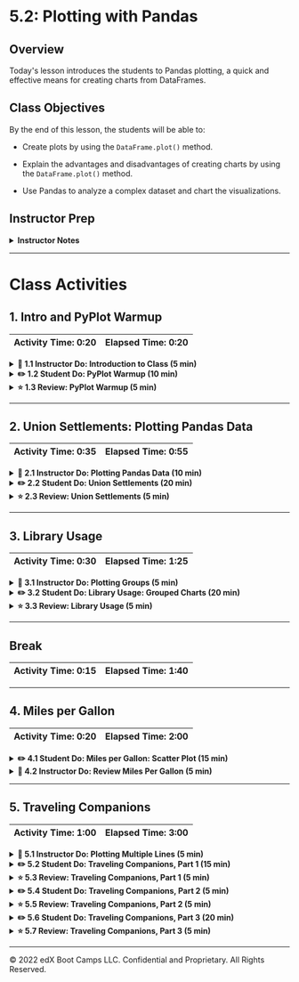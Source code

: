 # 5.2: Plotting with Pandas

## Overview

Today's lesson introduces the students to Pandas plotting, a quick and effective means for creating charts from DataFrames.

## Class Objectives

By the end of this lesson, the students will be able to:

* Create plots by using the `DataFrame.plot()` method.

* Explain the advantages and disadvantages of creating charts by using the `DataFrame.plot()` method.

* Use Pandas to analyze a complex dataset and chart the visualizations.

## Instructor Prep

<details>
  <summary><strong>Instructor Notes</strong></summary>

* Today's class is lighter on new material because plotting charts with Pandas makes visualizing large datasets easier than before.

* If the students have trouble displaying plots, explore the following potential remedies:

  * Try a different kernel in Jupyter.

  * Place `%matplotlib notebook` at the top of the notebook.

  * Consult [Stack Overflow](https://stackoverflow.com/questions/43027980/purpose-of-matplotlib-inline/43028034) to find possible solutions.

* Please refer to our [Student FAQs?](../../../05-Instructor-Resources/README.md#unit-05-matplotlib) for answers to questions frequently asked by students of this program. If you have any recommendations for additional questions, feel free to log an issue with your desired additions.

* Have your TAs refer to the [Time Tracker](TimeTracker.xlsx) to stay on track.

* If you have issues with any of today's activities, you may report them [here](http://tiny.cc/BootCampFeedback).

* The slideshow is for instructor use only. When distributing slides to students, please first export the slides to a PDF file. You may then send out the PDF file.

</details>

- - -

# Class Activities

## 1. Intro and PyPlot Warmup

| Activity Time:       0:20 |  Elapsed Time:      0:20  |
|---------------------------|---------------------------|

<details>
  <summary><strong>📣 1.1 Instructor Do: Introduction to Class (5 min)</strong></summary>

* Open the [slideshow](https://docs.google.com/presentation/d/1aCB2PVWcKMzgNGbNGwBzbjtD_vnbZY4ChC8tiZVtCVo) as you welcome the class and introduce today's lesson. Be sure to cover the following:

* Poll the students on how comfortable they are with plotting in Python after the last class.

  * Today’s class is all about reinforcing concepts. By the end of class, everyone should feel more comfortable with plotting in Python and choosing appropriate plots for a given dataset.

  * Today, we will talk through multiple dataset examples, asking ourselves what plots best visualize the data.

  * We will also design plots using a different Python method than we used in the last class. However, the plot types will all be familiar.

</details>

<details>
  <summary><strong>✏️ 1.2 Student Do: PyPlot Warmup (10 min)</strong></summary>

Send the following links to the students and go over the instructions:

* **File:** [plot_drills.ipynb](Activities/01-Stu_PlotsReview/Unsolved/plot_drills.ipynb)

* **Instructions:** [README.md](Activities/01-Stu_PlotsReview/README.md)

* In this activity, the students will use PyPlot to create the most effective visualization for a variety of datasets.

* **Important:** Do not open any examples before reviewing this activity. Part of the challenge is for the class to come up with charts that fit the data, so providing them with reference code would give it all away.

* Continue through the slideshow to introduce the students to the first activity. Cover the following talking points:

  * Before getting into the bulk of today's lesson, we will spend some time warming up our minds with PyPlot drilling exercises.

  * This activity will not only test our plot creation skills; it will also make us think about what plot fits a dataset best.

</details>

<details>
  <summary><strong>⭐ 1.3 Review: PyPlot Warmup (5 min)</strong></summary>

* Open [01-Stu_PlotsReview](Activities/01-Stu_PlotsReview/Solved/plot_drills.ipynb) within the Jupyter Notebook, and go through the code line by line with the class, answering whatever questions they have. Make sure to discuss the following points:

  * The first dataset is ideal for a bar chart since the programmer is provided with nothing but a list of strings&mdash;gym names&mdash;and a list of integers&mdash;gym memberships&mdash;that should be compared against each other.

  * To ensure that the graph is as aesthetically pleasing as possible, the tick locations for the x-axis are modified so that they fall in the center of their associated bar when the bars are aligned to the edge of the chart. The limits of the x- and y-axes are then also modified to ensure that there is separation between the bars and the edge of the chart, as captured in the following image:

    ![Drills - Bar Chart.](https://static.bc-edx.com/data/dl-1-2/m5/lessons/2/img/5-2-01-PyPlotDrills_Bar.png)

  * The second dataset fits a line chart best because the values within the lists change over time in relation to one another.

  * This chart needs less aesthetic editing, but a horizontal line should be added where the y-axis is equal to 0 so that it is easy to tell when a value is positive or negative, as captured in the following image:

    ![Drills - Line Chart.](https://static.bc-edx.com/data/dl-1-2/m5/lessons/2/img/5-2-01-PyPlotDrills_Line.png)

  * Although it may seem obvious that the third dataset would be used for a pie chart, the only thing that differentiates it from the first dataset is the inclusion of the "colors" list and "explode" tuple. Still, since pie charts are helpful when comparing parts of a whole, the pie chart provides a different perspective from the bar chart example.

  * It is important to note that the axes are being set to "equal", so that the pie chart is circular, and that the parameter of `autopct=%1.1%%` is passed into the `plt.pie()` method, so that the values within the "members" list are converted into percentages with a single decimal point, as captured in the following image:

    ![Drills - Pie Chart.](https://static.bc-edx.com/data/dl-1-2/m5/lessons/2/img/5-2-01-PyPlotDrills_Pie.png)

  * The final dataset compares the relationship between two lists with unique values. Therefore, a scatter plot is the ideal method for visualizing the relationship.

  * Scatter plots require very little aesthetic styling, so the chart doesn’t require any additional editing to be visually interesting, as captured in the following image:

    ![Drills - Scatter Plot.](https://static.bc-edx.com/data/dl-1-2/m5/lessons/2/img/5-2-01-PyPlotDrills_Scatter.png)

</details>

- - -

## 2. Union Settlements: Plotting Pandas Data

| Activity Time:       0:35 |  Elapsed Time:      0:55  |
|---------------------------|---------------------------|

<details>
  <summary><strong>📣 2.1 Instructor Do: Plotting Pandas Data (10 min)</strong></summary>

* Use the next few slides while covering the following talking points:

  * The plots in the previous activity were generated using mock data. In real applications, data could be messy, incomplete, or strangely formatted.

  * When dealing with real data, analysts will typically spend a lot of time "cleaning" it before generating any graphics. Once the data is clean, they can create an accurate and effective plot.

  * Last week, we learned how to clean up and preprocess datasets using Pandas. Therefore, we can expect that most real-world data that we analyze will come from within a Pandas DataFrame.

  * The creators of Pandas realized that most people using Pandas would then visualize their plots using Matplotlib. In a moment of pure genius, they built Matplotlib methods into their library to allow data analysts to easily generate complex charts in very little time.

* Open and run [02-Ins_PandasPlot](Activities/02-Ins_PandasPlot/Solved/avg_state_rain.ipynb) within Jupyter Notebook, and describe to the students how Pandas can be used to create intricate plots and data visualizations by using the values stored within DataFrames. Cover the following talking points:

  * Using PyPlot, it took a lot of code to create a bar chart of average rainfall by state.

  * Scroll down to the "Using Pandas to Chart a DataFrame" section of the application. See how the original DataFrame is being cut down to only those values that the application should chart. The index for the DataFrame is then set to the "State" column so that Pandas will use these values later on.

  * `DataFrame.plot()` is called, and the parameters `kind="bar"` and `figsize=(20,3)` are passed into it. This tells Pandas to create a new bar chart using the values stored within the DataFrame. The values stored within the index will be the labels for the x-axis, while the values stored within the other column will be used to plot the y-axis.

  * The bar chart produced is automatically styled. The header for the index is now the label for the x-axis, while the header for the other column has been placed inside a legend.

  * The chart can still be edited just like any other kind of PyPlot. For example, the title for the chart can still be set using `plt.title()`, as captured in the following image:

    ![Pandas Plotting Basics.](https://static.bc-edx.com/data/dl-1-2/m5/lessons/2/img/5-2-02-PandasPlot_Basics.png)

  * Pandas will plot multiple columns as long as the DataFrame contains multiple columns of data.

  * We can also modify a specific Pandas plot by storing the plot within a variable and then using built-in methods to modify it. For example, `PandasPlot.set_xticklabels()` will allow the user to modify the tick labels on the x-axis without having to manually set the DataFrame's index, as captured in the following image:

    ![Multi Plotting.](https://static.bc-edx.com/data/dl-1-2/m5/lessons/2/img/5-2-02-PandasPlot_MultiPlot.png)

  * To use a different plotting type, simply change the "kind" that is being passed as a parameter.

* Data Source: M. Palecki, I. Durre, J. Lawrimore, and S. Applequist, 2021: U.S. Annual/Seasonal Climate Normals (2006-2020) [National Centers for Environmental Information, National Oceanic and Atmospheric Administration](https://www.ncei.noaa.gov/metadata/geoportal/rest/metadata/item/gov.noaa.ncdc%3AC01623/html). N.B. This data was downloaded, combined, reduced, and calculated in Pandas.

</details>

<details>
  <summary><strong>✏️ 2.2 Student Do: Union Settlements (20 min)</strong></summary>

* **Files:**

  * [settlements.ipynb](Activities/03-Stu_Settlements-PlottingPandas/Unsolved/settlements.ipynb)

  * [union_settlements_1995.csv](Activities/03-Stu_Settlements-PlottingPandas/Unsolved/Resources/union_settlements_1995.csv)

* **Instructions:** [README](Activities/03-Stu_Settlements-PlottingPandas/README.md)

* In this activity, the students will create a bar chart that visualizes the total number of major collective-bargaining settlements by select unions in 1995.

* Open [03-Stu_Settlements](Activities/03-Stu_Settlements-PlottingPandas/Solved/settlements.ipynb) within the Jupyter notebook, and run and discuss the code to give the students an idea of the application’s end results.

* You may also use the slideshow to introduce this activity.

</details>

<details>
  <summary><strong>⭐ 2.3 Review: Union Settlements (5 min)</strong></summary>

* Open [03-Stu_Settlements](Activities/03-Stu_Settlements-PlottingPandas/Solved/settlements.ipynb) within the Jupyter notebook, and go through the code line by line with the class, answering whatever questions they have. Make sure to discuss the following points:

  * Since the purpose of this chart will be to uncover how many settlements were agreed to by each union, the `value_counts()` must be collected for "Union".

  * Next, use `Series.plot(kind="bar")` to create the desired plot. This function will accept arguments for all the labels and other modifications to the overall size and appearance of the chart, as in the following image:

```python
# Get total settlements by union
union_data = settlement_data["UNION"].value_counts()

# Configure plot, figsize, title, and axis labels
figure1 = union_data.plot(kind="bar", facecolor="red", figsize=(8,6),
                                title="Major Collective Bargaining Settlements (1995)",
                                xlabel="Union",
                                ylabel="Settlements")

# Configure x-tick rotation
xticklabels = union_data.index
figure1.set_xticklabels(xticklabels, rotation=45, rotation_mode="anchor", ha="right", wrap=True)

# Show plot
plt.show()
```

* Finally, the x-tick labels are quite long, so it is necessary to call the `.set_xticklabels()` function to rotate and position the labels to make them readable. `plt.tight_layout()` is then used to ensure all the labels are visible in the chart, which is captured in the following image:

    ![Settlement Chart.](https://static.bc-edx.com/data/dl-1-2/m5/lessons/2/img/5-2-03-Settlement_Chart.png)

* Open [settlements_bonus.ipynb](Activities/03-Stu_Settlements-PlottingPandas/Solved/settlements_bonus.ipynb) within the Jupyter notebook, and point out that the first few cells are the same as the previous notebook&mdash;until it comes to filtering the settlement data. Discuss the following points:

  * A new DataFrame must be created with the data from the first Series that was created and the Series of filtered data. Display and discuss the DataFrame, and note that there is a field with a null value. Use `.fillna(0)` to ensure that the data will be plotted correctly.

  * Like the Series in the first part of this activity, this DataFrame can be used to call `.plot(kind="bar")` directly. Point out that to display the two columns as different colors, as in the following image, a list of colors must be passed as an argument in the `.plot()` function.

    ![Settlement Bonus Chart.](https://static.bc-edx.com/data/dl-1-2/m5/lessons/2/img/5-2-03-Settlement_Bonus_Chart.png)

* Data Source: The National Archives. Major Collective Bargaining Settlements Public Use File, 1/1995 - 12/1995 (Partial Records). [https://aad.archives.gov/aad/](https://aad.archives.gov/aad/display-partial-records.jsp?dt=298&sc=1520%2C1523%2C1501%2C1502%2C1537%2C1503%2C1505%2C1507&cat=PS33&tf=F&bc=%2Csl%2Cfd&q=&as_alq=&as_anq=&as_epq=&as_woq=&nfo_1520=V%2C5%2C1900&op_1520=0&txt_1520=&nfo_1523=V%2C47%2C1900&op_1523=0&txt_1523=&nfo_1501=V%2C2%2C1900&cl_1501=&nfo_1502=V%2C1%2C1900&cl_1502=&nfo_1537=V%2C2%2C1900&cl_1537=&nfo_1503=V%2C7%2C1900&cl_1503=AAAA%2CAEA%2CALPA%2CNATC%2CAPA%2CUAW%2CBCW%2CMLBPA%2CNBPA%2CACTWU%2CIUEC&nfo_1505=N%2C6%2C1900&op_1505=3&txt_1505=&txt_1505=&nfo_1507=D%2C6%2C1900&op_1507=3&txt_1507=&txt_1507=)

</details>

- - -

## 3. Library Usage

| Activity Time:       0:30 |  Elapsed Time:      1:25  |
|---------------------------|---------------------------|

<details>
  <summary><strong>📣 3.1 Instructor Do: Plotting Groups (5 min)</strong></summary>

* Continue through the slideshow as you cover the talking points for this section.

* Ask the students if they remember how to group data using Pandas. Then, remind students of the following:

  * We can group and summarize data by using the Pandas `groupby()` function. The output of this is a GroupBy object.

  * A DataFrame is returned when a method such as `mean()` is called on a GroupBy object.

  ```python
  # Returns a DataFrame from a GroupBy object
  df.groupby('state').mean()
  ```

  * If the method is called on a specific column on a GroupBy object, then a Series is returned.

  ```python
  # Returns a Series from a GroupBy object
  states = df.groupby('state')
  states['city'].mean()
  ```

  * `DataFrame.plot()` or `Series.plot()` can then be used to quickly and easily create charts based on summary data.

* Open [04-Ins_GroupPlots](Activities/04-Ins_GroupPlots/Solved/plotting_groups.ipynb) in Jupyter Notebook, and go through the code with the class.

  * This example takes accident data from the National Highway Traffic Safety Administration's Fatality Analysis Reporting System, which allows users to explore data about accidents that have occurred on U.S. roadways.

  * Within this application, the original DataFrame is grouped by the values of the "FUNC_SYSNAME" column (which categorizes the type of roadway that the accident took place on) and returned as a GroupBy object.

  * Those values are then counted in the column "FUNC_SYSNAME", returning a Series with the count of each type of roadway.

  * This Series is then charted using Pandas, as captured in the following images

```python
# Create a bar chart based on the group series from before
count_chart = count_road_types.plot(kind='bar', figsize=(6,8))

# Set the xlabel and ylabel using class methods
count_chart.set_xlabel("Road Type")
count_chart.set_ylabel("Number of Accidents")

plt.show()
plt.tight_layout()
```

  ![Charting Groups Accident Chart.](https://static.bc-edx.com/data/dl-1-2/m5/lessons/2/img/5-2-accidents.png)

* Data Source: National Highway Traffic Safety Administration. 2019 National Accidents - Fatality Analysis Reporting System  [https://www.nhtsa.gov/file-downloads?p=nhtsa/downloads/FARS/2019/National/](https://www.nhtsa.gov/file-downloads?p=nhtsa/downloads/FARS/2019/National/)

</details>

<details>
  <summary><strong>✏️ 3.2 Student Do: Library Usage: Grouped Charts (20 min)</strong></summary>

* **Files:**

  * [library_usage.ipynb](Activities/05-Stu_LibraryUsage-Groupby/Unsolved/library_usage.ipynb)

  * [library_usage.csv](Activities/05-Stu_LibraryUsage-Groupby/Resources/library_usage.csv)

* **Instructions:** [README](Activities/05-Stu_LibraryUsage-Groupby/README.md)

* In this activity, the students will create a pair of charts based on library usage collected from San Francisco. This activity will require them to create and analyze GroupBy objects before printing some visualizations of their findings to the screen.

* Open [05-Stu_LibraryUsage](Activities/05-Stu_LibraryUsage-Groupby/Solved/library_usage.ipynb) within the Jupyter Notebook and run the code to show the results of the application.

* You may choose to use the slideshow to accompany this activity.

</details>

<details>
  <summary><strong>⭐ 3.3 Review: Library Usage (5 min)</strong></summary>

* Open [05-Stu_LibraryUsage](Activities/05-Stu_LibraryUsage-Groupby/Solved/library_usage.ipynb) within the Jupyter notebook, and go through the code line by line with the class, answering whatever questions they have. Make sure to discuss the following points:

* For the bar chart, the original DataFrame is filtered on "Total Checkouts" to ensure we are only capturing the data on patrons who have checked out at least one item since they became a patron.

  * This filtered DataFrame is then grouped by the values within the "Patron Type Definition" column and counted. Note that if we had not filtered the data, then we would have counted patrons who had never checked out items from the library.

  * The title for the chart is set within the `Series.plot()` method, while the x- and y-axis labels are set using Matplotlib's `Axes.set_xlabel()` and `Axes.set_ylabel()` methods, as captured in the following image:

    ```python
    # Filter data so it only includes patrons who checked out at least one item
    library_loans_df = pd.DataFrame(library_usage_df.loc[library_usage_df['Total Checkouts']>0,:])

    # Split up our data into groups based upon 'Patron Type Definition'
    patron_groups = library_loans_df.groupby('Patron Type Definition')

    # Find out how many of each patron type borrowed library items
    patron_borrows = patron_groups['Total Checkouts'].count()

    # Chart our data, give it a title, and label the axes
    patron_chart = patron_borrows.plot(kind="bar", title="Library Usage by Patron Type")
    patron_chart.set_xlabel("Patron Type")
    patron_chart.set_ylabel("Number of Patrons Borrowing Items")

    plt.show()
    plt.tight_layout()
    ```

    The chart produced by this code is represented in the following image:

    ![Bar Chart](https://static.bc-edx.com/data/dl-1-2/m5/lessons/2/img/5-2-05-LibraryUsage_BarChart.png)

  * For the pie chart, the original DataFrame is grouped by both the "Home Library Definition" and "Patron Type Definition" columns and returns a GroupBy object.

  * Since there are multiple columns of numeric DataTypes, the sum analysis is performed on only the column we are interested in, "Total Checkouts". Including the column name in a list produces a DataFrame containing multiple indexes so that the total checkouts are calculated by patron type and home library branch.

    ```python
    # Split up our data into groups based upon 'Home Library Definition' and 'Patron Type Definition'
    library_groups = library_usage_df.groupby(['Home Library Definition','Patron Type Definition'])

    # Create a new variable that holds the sum of our groups
    sum_it_up = library_groups[['Total Checkouts']].sum()
    sum_it_up.head(20)
    ```

    The DataFrame this code produces is captured in the following image:

    ![Multiple Indexes.](https://static.bc-edx.com/data/dl-1-2/m5/lessons/2/img/5-2-05-LibraryUsage_MultiIndex.png)

  * To create a chart based on one branch alone, `loc` must be used, and a single branch name or "Home Library Definition" must be passed. This returns a DataFrame with only the "Patron Type Definition" column as the index and "Total Checkouts" as the value.

  * Since there are several patron types with minimal checkouts, the pie charts could look messy with overlapping text if we do not filter the data. Creating a variable for the minimum number of checkouts allows us to change that variable in one place and include it in the chart title to ensure a complete picture of the data is included in the chart. Since some branches are busier than others, this also allows us to change the values of `branch` and `min_checkouts` as needed.

  * When creating a pie chart, a _y_ value must be passed into the `DataFrame.plot()` method. This lets Pandas know what label or position of the column to plot. Here, we are plotting “Total Checkouts”.

  * The title for the pie chart is dynamically set by concatenating strings:

    ```python
    # Make a variable called branch and store a 'Home Library Definition' in it
    branch = "Anza"

    # Make a variable called min_checkouts that you can change depending on how busy the library branch you've chosen is
    min_checkouts = 5000

    # Collect the loans of the branch above
    just_one_branch = sum_it_up.loc[branch]

    # Filter the data to patron types with greater than the value set for min_checkouts
    just_one_branch = just_one_branch.loc[just_one_branch['Total Checkouts']>min_checkouts,:]

    # Create a pie chart based upon the total checkouts (or loans) of that single branch
    branch_pie = just_one_branch.plot(kind="pie", y='Total Checkouts', title=("Loans of " + branch +
                                                                              " Branch for Patron Types Over "
                                                                            + str(min_checkouts) + " Loaned Items"))
    branch_pie.set_ylabel("Branch Checkouts")

    plt.axis("equal")
    plt.show()
    ```

    The pie chart produced by this code is captured in the following image:

    ![Pie Chart Code.](https://static.bc-edx.com/data/dl-1-2/m5/lessons/2/img/5-2-05-LibraryUsage_PieChart.png)

* Data Source: [City and County of San Francisco. (2019). Library Usage. San Francisco Open Data.](https://data.sfgov.org/Culture-and-Recreation/Library-Usage/qzz6-2jup)

</details>

- - -

## Break

| Activity Time:       0:15 |  Elapsed Time:      1:40  |
|---------------------------|---------------------------|

- - -

## 4. Miles per Gallon

| Activity Time:       0:20 |  Elapsed Time:      2:00  |
|---------------------------|---------------------------|

<details>
  <summary><strong>✏️ 4.1 Student Do: Miles per Gallon: Scatter Plot (15 min)</strong></summary>

* **Files:**

  * [mpg.ipynb](Activities/06-Stu_MilesPerGallon-ScatterPlot/Solved/mpg.ipynb)

  * [MPG.csv](Activities/06-Stu_MilesPerGallon-ScatterPlot/Resources/mpg.csv)

* **Instructions:**

  * [README](Activities/06-Stu_MilesPerGallon-ScatterPlot/README.md)

* In this activity, the students will create a scatter plot using vehicle data, Pandas, and Matplotlib.

* Open [06-Stu_MilesPerGallon](Activities/06-Stu_MilesPerGallon-ScatterPlot/Solved/mpg.ipynb) within the Jupyter notebook, and run and discuss the code to give students an idea of the application’s end results.

* You may choose to use the slideshow to accompany this activity. Otherwise, show and describe to the students the chart that they will be attempting to create, which is captured in the following image:

![MPG_example_plot.](https://static.bc-edx.com/data/dl-1-2/m5/lessons/2/img/5-2-06-MPG_Output.png)

</details>

<details>
  <summary><strong>📣 4.2 Instructor Do: Review Miles Per Gallon (5 min)</strong></summary>

* Open [06-Stu_MilesPerGallon](Activities/06-Stu_MilesPerGallon-ScatterPlot/Solved/mpg.ipynb) within Jupyter Notebook, and go through the code line by line with the class, answering whatever questions they may have. Make sure to discuss the following points:

  * There are quite a few rows with missing values in the original dataset. These rows are filtered out using a `loc[]` filter that finds any rows that do not contain a "?" value.

  * The data stored within the "horsepower" column is not numeric by default. This is due to the "?" values that were there, so `pandas.to_numeric()` must be used to convert the column into a usable format.

  * The `x` and `y` parameters in `DataFrame.plot()` allow users to specify which columns they would like to chart. This allows the user to create graphs without having to filter the DataFrame down to just 2 columns, as captured in the following image:

```python
# Create a scatter plot that compares MPG to horsepower
car_data.plot(kind="scatter", x="horsepower", y="mpg", grid=True, figsize=(8,8),
              title="MPG Vs. Horsepower")
plt.show()
```

  ![MPG Output.](https://static.bc-edx.com/data/dl-1-2/m5/lessons/2/img/5-2-06-MPG_Output.png)

* Data Source: Ramos, Ernesto and David Donoho. (1983). 1983 Data Exposition Auto MPG Data Set. Revised from CMU StatLib library. University of California-Irvine Machine Learning Repository. [https://archive.ics.uci.edu/ml/machine-learning-databases/auto-mpg/](https://archive.ics.uci.edu/ml/machine-learning-databases/auto-mpg/)

</details>

- - -

## 5. Traveling Companions

| Activity Time:       1:00 |  Elapsed Time:      3:00  |
|---------------------------|---------------------------|

<details>
  <summary><strong>📣 5.1 Instructor Do: Plotting Multiple Lines (5 min)</strong></summary>

* In this activity, we will explore creating a multiplot with Matplotlib and then with Pandas.

* Use the next few slides to cover the following talking points:

  * We’ve already learned that Pandas plotting has many of the same features and capabilities as Matplotlib.

  * The final feature that we will learn about today will be adding multiple plots to a single figure.

  * Fundamentally, adding multiple plots to the same figure using Pyplot is the same as using `dataframe.plot()`. We pass multiple plots in the same code block before using the `pyplot.show()` function.

* Open [07-Ins_PandasMultiLine](Activities/07-Ins_PandasMultiLine/Solved/unemploy_chart.ipynb) within the Jupyter Notebook, and go through the code with the class.

  * Explain to the class how this data, which keeps track of international unemployment numbers, has been split between two CSV files and, therefore, must be merged.

  * After the files have been merged, the duplicate "Country Code" column should be deleted, and the original "Country Code" column should be reset to its original name, as captured in the following image:

    ![Merging DataFrames.](https://static.bc-edx.com/data/dl-1-2/m5/lessons/2/img/5-2-07-MultiLine_Merge.png)

  * The average global unemployment rate can be found by identifying the means of the DataFrame.

  * Since all of the years are stored within the column headers, they can be collected by taking the Series created by the means calculation and examining its keys, as in the following image:

    ![Average and Years.](https://static.bc-edx.com/data/dl-1-2/m5/lessons/2/img/5-2-07-MultiLine_Lists.png)

  * The two line plots are then created using `plt.plot()`; the first uses the average unemployment findings for its _x_ values, while the second takes in the values of a single row. The _x_ values for both charts should be the "years" list created earlier.

  * The tuples method discussed during the previous class is used to create the legend for the plots, as captured in the following image:

    ![MultiLine Plot.](https://static.bc-edx.com/data/dl-1-2/m5/lessons/2/img/5-2-07-MultiLine_Plot.png)

* Demonstrate that an identical plot can be created with Pandas, as captured in the following image:

    ![MultiLine Plot.](https://static.bc-edx.com/data/dl-1-2/m5/lessons/2/img/5-2-multiline01.png)

  * Pandas can generate many common charts, but Pandas plots are generally less flexible and customizable than Matplotlib plots.

* Data Source: International Labour Organization, ILOSTAT database. Data retrieved on June 15, 2021. The World Data Bank. Unemployment, total (% of total labor force) (modeled ILO estimate). [https://data.worldbank.org/indicator/SL.UEM.TOTL.ZS](https://data.worldbank.org/indicator/SL.UEM.TOTL.ZS)

</details>

<details>
  <summary><strong>✏️ 5.2 Student Do: Traveling Companions, Part 1 (15 min)</strong></summary>

* **Files:**

  * [traveling_companions.ipynb](Activities/08-Stu_Travel-Part1/Unsolved/traveling_companions.ipynb)

  * [2016_travelers.csv](Activities/08-Stu_Travel-Part1/Resources/2016_travelers.csv)

  * [2017_travelers.csv](Activities/08-Stu_Travel-Part1/Resources/2017_travelers.csv)

  * [2018_travelers.csv](Activities/08-Stu_Travel-Part1/Resources/2018_travelers.csv)

* **Instructions:** [README.md](Activities/08-Stu_Travel-Part1/README.md)

* The rest of class will be dedicated to creating a plot using Pandas and Matplotlib; the plot will visualize a comparison of travelers to Malaysia from different countries of origin.

* This mini-project has been broken down into three parts and was designed for students to work together in groups.

* In this first part, the students will take three CSV files and merge them. They will then need to rename and style the columns so that they reflect the data properly.

* Open [08-Stu_Travel-Part1](Activities/08-Stu_Travel-Part1/Solved/traveling_companions.ipynb) within the Jupyter notebook, and run and discuss the code to give the students an idea of the application’s end results.

* You may choose to use the slideshow to accompany this activity. Otherwise, show and describe to the students what they will be attempting to create, which is captured in the following image:

  ![Merged Table.](https://static.bc-edx.com/data/dl-1-2/m5/lessons/2/img/5-2-08-TravelingCompanion_Output.png)

</details>

<details>
  <summary><strong>⭐ 5.3 Review: Traveling Companions, Part 1 (5 min)</strong></summary>

* Open [08-Stu_Travel-Part1](Activities/08-Stu_Travel-Part1/Solved/traveling_companions.ipynb) within the Jupyter notebook, and go through the code line by line with the class, answering whatever questions they have. Make sure to discuss the following points:

  * The DataFrames should be merged on the "Country of Nationality" column. Using an outer join ensures that no data will be lost even if the country is unique to a single CSV&mdash;although that is not the case with these files and the countries involved.

  * As DataFrames are merged, columns should be renamed so that it is clear what year each column is from.

  * Although it is possible to merge all of the DataFrames using one incredibly long series of nested merge statements, it is far simpler to merge the DataFrames one pair at a time, as captured in the following image. This allows programmers to modify columns as they go and reduces the risk of naming a column incorrectly.

```python
# Merge the first two datasets on "COUNTRY OF NATIONALITY" so that no data is lost (should be 44 rows)
combined_travel_df = pd.merge(travel_2016_df, travel_2017_df,
                                 how='outer', on='COUNTRY OF NATIONALITY')
```

```python
# Rename our _x columns to "2016 Alone", "2016 With Spouse", "2016 With Children", "2016 With Family/Relatives",
# "2016 Student Group", "2016 With Friends", "2016 With Business Associate", "2016 With Incentive Group",
# and "2016 Others"

combined_travel_df = combined_travel_df.rename(columns={"ALONE_x":"2016 Alone",
                                                        "WITH SPOUSE_x":"2016 With Spouse",
                                                        "WITH CHILDREN_x":"2016 With Children",
                                                        "WITH FAMILY/RELATIVES_x":"2016 With Family/Relatives",
                                                        "STUDENT GROUP_x":"2016 Student Group",
                                                        "WITH FRIENDS_x":"2016 With Friends",
                                                        "WITH BUSINESS ACCOCIATE_x":"2016 With Business Associate",
                                                        "WITH INCENTIVE GROUP_x":"2016 With Incentive Group",
                                                        "OTHERS_x":"2016 Others"})

# Rename our _y columns to "2016 Alone", "2016 With Spouse", "2016 With Children", "2016 With Family/Relatives",
# "2016 Student Group", "2016 With Friends", "2016 With Business Associate", "2016 With Incentive Group",
# and "2016 Others"
combined_travel_df = combined_travel_df.rename(columns={"ALONE_y":"2017 Alone",
                                                        "WITH SPOUSE_y":"2017 With Spouse",
                                                        "WITH CHILDREN_y":"2017 With Children",
                                                        "WITH FAMILY/RELATIVES_y":"2017 With Family/Relatives",
                                                        "STUDENT GROUP_y":"2017 Student Group",
                                                        "WITH FRIENDS_y":"2017 With Friends",
                                                        "WITH BUSINESS ACCOCIATE_y":"2017 With Business Associate",
                                                        "WITH INCENTIVE GROUP_y":"2017 With Incentive Group",
                                                        "OTHERS_y":"2017 Others"})

combined_travel_df.head()
```

* Data Source: Tourism Malaysia. (2021). Travelling Companion. [https://www.data.gov.my/data/en_US/dataset/travelling-companion](https://www.data.gov.my/data/en_US/dataset/travelling-companion)

</details>

<details>
  <summary><strong>✏️ 5.4 Student Do: Traveling Companions, Part 2 (5 min)</strong></summary>

* **Files:**

  * [traveling_companions.ipynb](Activities/09-Stu_Travel-Part2/Unsolved/traveling_companions.ipynb)

  * [2016_travelers.csv](Activities/09-Stu_Travel-Part2/Resources/2016_travelers.csv)

  * [2017_travelers.csv](Activities/09-Stu_Travel-Part2/Resources/2017_travelers.csv)

  * [2018_travelers.csv](Activities/09-Stu_Travel-Part2/Resources/2018_travelers.csv)

* **Instructions:** The instructions for this activity are contained within the unsolved notebook.

* In this second part, the groups will examine the averages of each column, decide which columns they want to keep in their DataFrame for analysis, and set the index.

* Open [09-Stu_Travel-Part2](Activities/09-Stu_Travel-Part2/Solved/traveling_companions.ipynb) within the Jupyter notebook, and run and discuss the code to give the students an idea of the application’s end results.

* You may choose to use the slideshow to accompany this activity. Otherwise, show and describe to the students what they will be attempting to create, which is captured in the following image:

  ![Companion Calculations.](https://static.bc-edx.com/data/dl-1-2/m5/lessons/2/img/5-2-09-TravelingCompanion2_Output.png)

</details>

<details>
  <summary><strong>⭐ 5.5 Review: Traveling Companions, Part 2 (5 min)</strong></summary>

* Open [09-Stu_Travel-Part2](Activities/09-Stu_Travel-Part2/Solved/traveling_companions.ipynb) within the Jupyter notebook, and go through the code line by line with the class, answering whatever questions they have. Make sure to discuss the following points:

  * To calculate the average of each column, use `.mean()` on the DataFrame and examine the results.

  * Three types of travel companions do not have at least 1% of travelers across all three observed years, so a new DataFrame is created to leave those columns out.

  * The index is set to "Country of Nationality" so it can be used to more easily locate the rows of interest to chart in the next part, as captured in the following image:

    ![Time to Calculate.](https://static.bc-edx.com/data/dl-1-2/m5/lessons/2/img/5-2-09-TravelingCompanion2_Code.png)

* Data Source: Tourism Malaysia. (2021). Travelling Companion. [https://www.data.gov.my/data/en_US/dataset/travelling-companion](https://www.data.gov.my/data/en_US/dataset/travelling-companion)

</details>

<details>
  <summary><strong>✏️ 5.6 Student Do: Traveling Companions, Part 3 (20 min)</strong></summary>

* **Files:**

  * [traveling_companions.ipynb](Activities/10-Stu_Travel-Part3/Unsolved/traveling_companions.ipynb)

  * [2016_travelers.csv](Activities/10-Stu_Travel-Part3/Resources/2016_travelers.csv)

  * [2017_travelers.csv](Activities/10-Stu_Travel-Part3/Resources/2017_travelers.csv)

  * [2018_travelers.csv](Activities/10-Stu_Travel-Part3/Resources/2018_travelers.csv)

* **Instructions:** The instructions for this activity are contained in the unsolved notebook.

* In this final part, the class will take the DataFrame that they created and, using Matplotlib, chart a comparison of travelers from three different countries visiting Malaysia with their spouse over time.

* Open [10-Stu_Travel-Part3](Activities/10-Stu_Travel-Part3/Solved/traveling_companions.ipynb) within the Jupyter notebook, and run and discuss the code to give the students an idea of the application’s end results.

* You may choose to use the slideshow to accompany this activity. Otherwise, show and describe to the students what they will be attempting to create, which is captured in the following image:

  ![Traveling Companion Calculations.](https://static.bc-edx.com/data/dl-1-2/m5/lessons/2/img/5-2-10-TravelCompanion3_Output.png)

</details>

<details>
  <summary><strong>⭐ 5.7 Review: Traveling Companions, Part 3 (5 min)</strong></summary>

* Open [10-Stu_Travel-Part3](Activities/10-Stu_Travel-Part3/Solved/traveling_companions.ipynb) within the Jupyter notebook and go through the code line by line with the class, answering whatever questions they may have. Make sure to discuss the following points.

  * Three Series must be created for the graph using `loc[]` filtering. They all look for the row with a country name equal to the saved variable; since the countries are stored in all uppercase characters, the variable must also be in all uppercase characters. By also having a variable store the type of traveling companion, we can easily use that variable to collect all of the columns to be included. Storing these values in variables means that we can easily change what we’re charting by only changing the variable.

  * The "years" list that will serve as the chart's x-axis can be made manually because the years are consistent and known to the programmer.

  * Although the `Series.plot()` method could theoretically be used to create the plots for each country, the data is stored within different data types, so it is easier to use the `plt.plot()` method, as captured in the following images:

```python
# Create a variable for each country to chart
country1 = "USA"
country2 = "THAILAND"
country3 = "PHILIPPINES"

# Set type of traveling companion
columns_to_compare = "With Spouse"

# Create a Series for each chosen country that looks for the chosen travel companion from 2016 to 2018
country1_traveler_over_time = travel_reduced.loc[country1,
                                                [f"2016 {columns_to_compare}",
                                                 f"2017 {columns_to_compare}",
                                                 f"2018 {columns_to_compare}"]]

country2_traveler_over_time = travel_reduced.loc[country2,
                                                [f"2016 {columns_to_compare}",
                                                 f"2017 {columns_to_compare}",
                                                 f"2018 {columns_to_compare}"]]

country3_traveler_over_time = travel_reduced.loc[country3,
                                                [f"2016 {columns_to_compare}",
                                                 f"2017 {columns_to_compare}",
                                                 f"2018 {columns_to_compare}"]]

# Create a list of the years that we will use as our x axis
years = [2016,2017,2018]

# Plot our line that will be used to track the first country's traveling companion percentage over the years
plt.plot(years, country1_traveler_over_time, color="green", label=country1)

# Plot our line that will be used to track the second country's traveling companion percentage over the years
plt.plot(years, country2_traveler_over_time, color="blue", label=country2)

# Plot our line that will be used to track the third country's traveling companion percentage over the years
plt.plot(years, country3_traveler_over_time, color="orange", label=country3)

# Place a legend on the chart in what Matplotlib believes to be the "best" location
plt.legend(loc="best")

plt.title("Traveling " + columns_to_compare + " Country Comparison")
plt.xlabel("Years")
plt.xticks(np.arange(min(years), max(years)+1, 1.0))
plt.ylabel("% Travelers")

# Print our chart to the screen
plt.show()
```

  ![Charting Companions.](https://static.bc-edx.com/data/dl-1-2/m5/lessons/2/img/5-2-10-TravelCompanion3_Output.png)

* Open [traveling_companions_bonus.ipynb](Activities/10-Stu_Travel-Part3/Solved/traveling_companions_bonus.ipynb) within the Jupyter notebook, go through the cells that have previously been covered. From Part 3, go through the code line by line with the class, comparing the differences with the previous notebook, answering whatever questions that students may have. Make sure to discuss the following points:

  * Inputs can still function within the Jupyter Notebook. Whenever the cell containing the input line is run, a prompt will be printed within the space that follows, allowing a user to add a response.

  * There are many types of traveling companion columns that a user might be interested in charting, but it is unlikely that the user would know what they all are. In this case, it would be helpful to provide a numbered menu so the user can easily input a number selection. That number could then be used to create the string for the chosen column.

  * A `while` loop is included as part of this menu selection as a way of error-checking to ensure that the user selects an option that will provide a traveling companion type. If the Boolean variable is not changed to `True`, the loop will again prompt the user for their selection.

  * Since the user does not know that the countries are stored in all caps, `.upper()` is used to change the user country input to uppercase within the `loc[]` row searches.

  * Note that the charting code remains the same.

* Data Source: Tourism Malaysia. (2021). Travelling Companion. [https://www.data.gov.my/data/en_US/dataset/travelling-companion](https://www.data.gov.my/data/en_US/dataset/travelling-companion)

</details>

- - -

© 2022 edX Boot Camps LLC. Confidential and Proprietary. All Rights Reserved.
